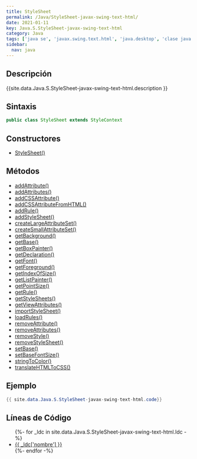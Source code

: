 ```yaml
---
title: StyleSheet
permalink: /Java/StyleSheet-javax-swing-text-html/
date: 2021-01-11
key: Java.S.StyleSheet-javax-swing-text-html
category: Java
tags: ['java se', 'javax.swing.text.html', 'java.desktop', 'clase java', 'Java 1.0']
sidebar: 
  nav: java
---
```


## Descripción
{{site.data.Java.S.StyleSheet-javax-swing-text-html.description }}

## Sintaxis
~~~java
public class StyleSheet extends StyleContext
~~~

## Constructores
* [StyleSheet()](/Java/StyleSheet-javax-swing-text-html/StyleSheet/)

## Métodos
* [addAttribute()](/Java/StyleSheet-javax-swing-text-html/addAttribute)
* [addAttributes()](/Java/StyleSheet-javax-swing-text-html/addAttributes)
* [addCSSAttribute()](/Java/StyleSheet-javax-swing-text-html/addCSSAttribute)
* [addCSSAttributeFromHTML()](/Java/StyleSheet-javax-swing-text-html/addCSSAttributeFromHTML)
* [addRule()](/Java/StyleSheet-javax-swing-text-html/addRule)
* [addStyleSheet()](/Java/StyleSheet-javax-swing-text-html/addStyleSheet)
* [createLargeAttributeSet()](/Java/StyleSheet-javax-swing-text-html/createLargeAttributeSet)
* [createSmallAttributeSet()](/Java/StyleSheet-javax-swing-text-html/createSmallAttributeSet)
* [getBackground()](/Java/StyleSheet-javax-swing-text-html/getBackground)
* [getBase()](/Java/StyleSheet-javax-swing-text-html/getBase)
* [getBoxPainter()](/Java/StyleSheet-javax-swing-text-html/getBoxPainter)
* [getDeclaration()](/Java/StyleSheet-javax-swing-text-html/getDeclaration)
* [getFont()](/Java/StyleSheet-javax-swing-text-html/getFont)
* [getForeground()](/Java/StyleSheet-javax-swing-text-html/getForeground)
* [getIndexOfSize()](/Java/StyleSheet-javax-swing-text-html/getIndexOfSize)
* [getListPainter()](/Java/StyleSheet-javax-swing-text-html/getListPainter)
* [getPointSize()](/Java/StyleSheet-javax-swing-text-html/getPointSize)
* [getRule()](/Java/StyleSheet-javax-swing-text-html/getRule)
* [getStyleSheets()](/Java/StyleSheet-javax-swing-text-html/getStyleSheets)
* [getViewAttributes()](/Java/StyleSheet-javax-swing-text-html/getViewAttributes)
* [importStyleSheet()](/Java/StyleSheet-javax-swing-text-html/importStyleSheet)
* [loadRules()](/Java/StyleSheet-javax-swing-text-html/loadRules)
* [removeAttribute()](/Java/StyleSheet-javax-swing-text-html/removeAttribute)
* [removeAttributes()](/Java/StyleSheet-javax-swing-text-html/removeAttributes)
* [removeStyle()](/Java/StyleSheet-javax-swing-text-html/removeStyle)
* [removeStyleSheet()](/Java/StyleSheet-javax-swing-text-html/removeStyleSheet)
* [setBase()](/Java/StyleSheet-javax-swing-text-html/setBase)
* [setBaseFontSize()](/Java/StyleSheet-javax-swing-text-html/setBaseFontSize)
* [stringToColor()](/Java/StyleSheet-javax-swing-text-html/stringToColor)
* [translateHTMLToCSS()](/Java/StyleSheet-javax-swing-text-html/translateHTMLToCSS)

## Ejemplo
~~~java
{{ site.data.Java.S.StyleSheet-javax-swing-text-html.code}}
~~~

## Líneas de Código
<ul>
{%- for _ldc in site.data.Java.S.StyleSheet-javax-swing-text-html.ldc -%}
   <li>
       <a href="{{_ldc['url'] }}">{{ _ldc['nombre'] }}</a>
   </li>
{%- endfor -%}
</ul>
